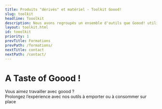 ```yaml
---
title: Produits "dérivés" et matériel - Toolkit Goood!
slug: toolkit
headline: Tooolkit 
description: Nous avons regroupés un ensemble d'outils que Goood! utilise pour vous faire partager la meilleur expérience collective.
layout: toolkit.html
id: tooolkit
priority: 1
prevTitle: Formations
prevPath: /formations/
nextTitle: contact
nextPath: /contact/
---
```


# A Taste of Goood ! #

 Vous aimez travailler avec goood ?</br>
 Prolongez l’expérience avec nos outils à emporter ou à consommer sur place 




